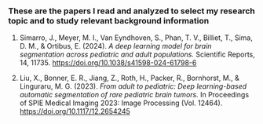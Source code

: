 ### These are the papers I read and analyzed to select my research topic and to study relevant background information

1.  Simarro, J., Meyer, M. I., Van Eyndhoven, S., Phan, T. V., Billiet, T., Sima, D. M., &
    Ortibus, E. (2024).
    _A deep learning model for brain segmentation across pediatric and adult
    populations._
    Scientific Reports, 14, 11735. https://doi.org/10.1038/s41598-024-61798-6

2.  Liu, X., Bonner, E. R., Jiang, Z., Roth, H., Packer, R., Bornhorst, M., & Linguraru, M. G.
    (2023).
    _From adult to pediatric: Deep learning-based automatic segmentation of rare
    pediatric brain tumors._
    In Proceedings of SPIE Medical Imaging 2023: Image Processing (Vol. 12464).
    https://doi.org/10.1117/12.2654245
